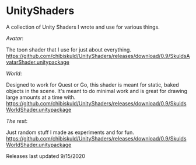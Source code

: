 # UnityShaders
A collection of Unity Shaders I wrote and use for various things.

*Avatar*:

 The toon shader that I use for just about everything.  
 https://github.com/chibiskuld/UnityShaders/releases/download/0.9/SkuldsAvatarShader.unitypackage

*World*:

 Designed to work for Quest or Go, this shader is meant for static, baked objects in the scene. It's meant to do minimal work and is great for drawing large amounts at a time with.  
 https://github.com/chibiskuld/UnityShaders/releases/download/0.9/SkuldsWorldShader.unitypackage

*The rest*:

 Just random stuff I made as experiments and for fun.  
 https://github.com/chibiskuld/UnityShaders/releases/download/0.9/SkuldsWorldShader.unitypackage

Releases last updated 9/15/2020
